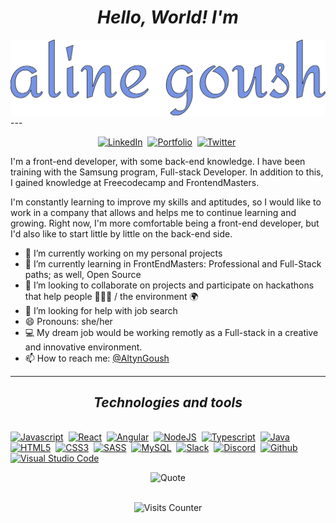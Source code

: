 # <div align="center">*Hello, World! I'm*</div>

<body>
 <div align="center">
<img src="title.svg" alt="css-in-readme">
</div>
---
<br>
<p align="center">
<a href="https://www.linkedin.com/in/ali-goush/"><img src="https://img.shields.io/badge/LinkedIn-0e76a8?style=flat&logo=linkedin&logoColor=white" alt="LinkedIn" /></a>&nbsp;
<a href="https://aligoush.github.io/"><img src="https://img.shields.io/badge/PORTFOLIO-hotpink?style=flat&logoColor=white" alt="Portfolio" /></a>&nbsp;
<a href="https://twitter.com/AltynGoush"><img src="https://img.shields.io/badge/Twitter-1DA1F2?style=flat&logo=twitter&logoColor=white" alt="Twitter" /></a>&nbsp;
</p>



<p> I'm a front-end developer, with some back-end knowledge.
I have been training with the Samsung program, Full-stack Developer. In addition to this, I gained knowledge at Freecodecamp and FrontendMasters.

I'm constantly learning to improve my skills and aptitudes, so I would like to work in a company that allows and helps me to continue learning and growing. Right now, I'm more comfortable being a front-end developer, but I'd also like to start little by little on the back-end side.



- 🔭 I’m currently working on my personal projects
- 🌱 I’m currently learning in FrontEndMasters: Professional and Full-Stack paths; as well, Open Source
- 👯 I’m looking to collaborate on projects and participate on hackathons that help people :people_holding_hands: / the environment :earth_africa:
- 🤔 I’m looking for help with job search
- 😄 Pronouns: she/her
- :computer: My dream job would be working remotly as a Full-stack in a creative and innovative environment.
- 📫 How to reach me: [@AltynGoush](https://twitter.com/AltynGoush)


---



## <div align="center">*Technologies and tools*</div>
\
<a href="https://www.javascript.com/"><img src="https://img.shields.io/badge/JavaScript-F7DF1E?style=for-the-flat&logo=javascript&logoColor=black" alt="Javascript" /></a>&nbsp;
<a href="https://reactjs.org/"><img src="https://img.shields.io/badge/React-20232A?style=for-the-flat&logo=react&logoColor=61DAFB" alt="React" /></a>&nbsp;
<a href="https://angular.io/"><img src="https://img.shields.io/badge/Angular-DD0031?style=for-the-flat&logo=angular&logoColor=white" alt="Angular" /></a>&nbsp;
<a href="https://nodejs.org/en/"><img src="https://img.shields.io/badge/Node.js-43853D?style=for-the-flat&logo=node.js&logoColor=white" alt="NodeJS" /></a>&nbsp;
<a href="https://www.typescriptlang.org/"><img src="https://img.shields.io/badge/TypeScript-007ACC?style=for-the-flat&logo=typescript&logoColor=white" alt="Typescript" /></a>&nbsp;
<a href="https://www.java.com/en/"><img src="https://img.shields.io/badge/Java-ED8B00?style=for-the-flat&logo=java&logoColor=white" alt="Java" /></a>&nbsp;
<a href="https://dev.w3.org/html5/html-author/"><img src="https://img.shields.io/badge/HTML5-E34F26?style=for-the-flat&logo=html5&logoColor=white" alt="HTML5" /></a>&nbsp;
<a href="https://www.w3.org/TR/2001/WD-css3-roadmap-20010523/"><img src="	https://img.shields.io/badge/CSS3-1572B6?style=for-the-flat&logo=css3&logoColor=white" alt="CSS3" /></a>&nbsp;
<a href="https://sass-lang.com/"><img src="https://img.shields.io/badge/Sass-CC6699?style=for-the-flat&logo=sass&logoColor=white" alt="SASS" /></a>&nbsp;
<a href="https://www.mysql.com/"><img src="https://img.shields.io/badge/MySQL-00000F?style=for-the-flat&logo=mysql&logoColor=white" alt="MySQL" /></a>&nbsp;
<a href="https://slack.com/"><img src="https://img.shields.io/badge/Slack-4A154B?style=for-the-flat&logo=slack&logoColor=white" alt="Slack" /></a>&nbsp;
<a href="https://discord.com/"><img src="	https://img.shields.io/badge/Discord-7289DA?style=for-the-flat&logo=discord&logoColor=white" alt="Discord" /></a>&nbsp;
<a href="https://github.com/"><img src="https://img.shields.io/badge/GitHub-100000?style=for-the-flat&logo=github&logoColor=white" alt="Github" /></a>&nbsp;
<a href="https://code.visualstudio.com/"><img src="https://img.shields.io/badge/VScode-0078d7?style=for-the-flat&logo=visualstudiocode&logoColor=white" alt="Visual Studio Code" /></a>&nbsp;


<div align="center">

 ![Quote](https://github-readme-quotes.herokuapp.com/quote?quoteCategory=motivational)

\
<img src="https://badges.pufler.dev/visits/aligoush/aligoush" 
alt="Visits Counter" />
</div>
</body>
